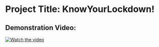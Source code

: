 <h1>Project Title: KnowYourLockdown!</h1>

<h2>Demonstration Video:</h2>

[![Watch the video](https://img.youtube.com/vi/PaBOmoSr_10/0.jpg)](https://youtu.be/PaBOmoSr_10)
